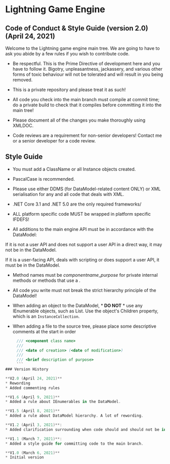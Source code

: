 # Lightning Game Engine

## Code of Conduct & Style Guide (version 2.0) (April 24, 2021)

Welcome to the Lightning game engine main tree. We are going to have to ask you abide by a few rules if you wish to contribute code.

* Be respectful. This is the Prime Directive of development here and you have to follow it. Bigotry, unpleasantness, jackassery, and various other forms of toxic behaviour will not be tolerated and will result in you being removed. 

* This is a private repository and please treat it as such!

* All code you check into the main branch must compile at commit time; do a private build to check that it compiles before committing it into the main tree!

* Please document all of the changes you make thoroughly using XMLDOC.

* Code reviews are a requirement for non-senior developers! Contact me or a senior developer for a code review.

## Style Guide

* You must add a ClassName or all Instance objects created.

* PascalCase is recommended.

* Please use either DDMS (for DataModel-related content ONLY) or XML serialisation for any and all code that deals with XML.

* .NET Core 3.1 and .NET 5.0 are the only required frameworks/ 

* ALL platform specific code MUST be wrapped in platform specific IFDEFS!

* All additions to the main engine API must be in accordance with the DataModel:

If it is not a user API and does not support a user API in a direct way, it may not be in the DataModel.

If it is a user-facing API, deals with scripting or does support a user API, it must be in the DataModel.

* Method names must be *componentname*_*purpose* for private internal methods or methods that use a .

* All code you write must not break the strict hierarchy principle of the DataModel!

* When adding an object to the DataModel, * **DO NOT** * use any IEnumerable objects, such as List<T>. Use the object's Children property, which is an `InstanceCollection`.

* When adding a file to the source tree, please place some descriptive comments at the start in order

```cs
	 /// <component class name>
	 ///
	 /// <date of creation> (<date of modification>)
	 ///
	 /// <brief description of purpose>
	 ```
### Version History

**V2.0 (April 24, 2021)**
* Rewording
* Added commenting rules

**V1.6 (April 9, 2021)**
* Added a rule about IEnumerables in the DataModel.

**V1.5 (April 8, 2021)**
* Added a rule about DataModel hierarchy. A lot of rewording.

**V1.2 (April 3, 2021)**:
* Added clarification surrounding when code should and should not be in the DataModel and informatino surrounding method names.

**V1.1 (March 7, 2021)**:
* Added a style guide for committing code to the main branch.

**V1.0 (March 6, 2021)**
* Initial version